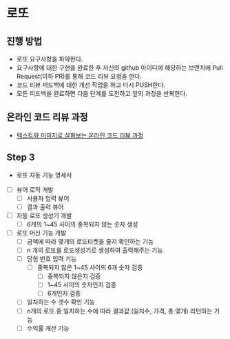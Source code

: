 # 로또
## 진행 방법
* 로또 요구사항을 파악한다.
* 요구사항에 대한 구현을 완료한 후 자신의 github 아이디에 해당하는 브랜치에 Pull Request(이하 PR)를 통해 코드 리뷰 요청을 한다.
* 코드 리뷰 피드백에 대한 개선 작업을 하고 다시 PUSH한다.
* 모든 피드백을 완료하면 다음 단계를 도전하고 앞의 과정을 반복한다.

## 온라인 코드 리뷰 과정
* [텍스트와 이미지로 살펴보는 온라인 코드 리뷰 과정](https://github.com/next-step/nextstep-docs/tree/master/codereview)

## Step 3

* 로또 자동 기능 명세서

- [ ] 뷰어 로직 개발
    - [ ] 사용자 입력 뷰어
    - [ ] 결과 출력 뷰어
- [ ] 자동 로또 생성기 개발
    - [ ] 6개의 1~45 사이의 중복되지 않는 숫자 생성
- [ ] 로또 머신 기능 개발
    - [ ] 금액에 따라 몇개의 로또티켓을 줄지 확인하는 기능 
    - [ ] n 개의 로또를 로또생성기로 생성하여 출력해주는 기능
    - [ ] 당첨 번호 입력 기능
        - [ ] 중복되지 않은 1~45 사이의 6개 숫자 검증
            - [ ] 중복되지 않은지 검증
            - [ ] 1~45 사이의 숫자인지 검증
            - [ ] 6개인지 검증
    - [ ] 일치하는 수 갯수 확인 기능
    - [ ] n개의 로또 중 일치하는 수에 따라 결과값 (일치수, 가격, 총 몇개) 리턴하는 기능
    - [ ] 수익률 계산 기능